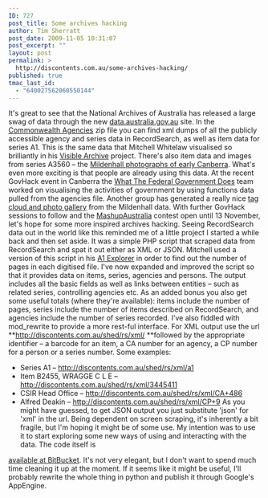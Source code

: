 ```yaml
---
ID: 727
post_title: Some archives hacking
author: Tim Sherratt
post_date: 2009-11-05 10:31:07
post_excerpt: ""
layout: post
permalink: >
  http://discontents.com.au/some-archives-hacking/
published: true
tmac_last_id:
  - "640027562060550144"
---
```

It's great to see that the National Archives of Australia has released a large swag of data through the new [data.australia.gov.au][1] site. In the [Commonwealth Agencies][2] zip file you can find xml dumps of all the publicly accessible agency and series data in RecordSearch, as well as item data for series A1. This is the same data that Mitchell Whitelaw visualised so brilliantly in his [Visible Archive][3] project. There's also item data and images from series A3560 – the [Mildenhall photographs of early Canberra][4]. What's even more exciting is that people are already using this data. At the recent GovHack event in Canberra the [What The Federal Government Does][5] team worked on visualising the activities of government by using functions data pulled from the agencies file. Another group has generated a really nice [tag cloud and photo gallery][6] from the Mildenhall data. With further GovHack sessions to follow and the [MashupAustralia][7] contest open until 13 November, let's hope for some more inspired archives hacking. Seeing RecordSearch data out in the world like this reminded me of a little project I started a while back and then set aside. It was a simple PHP script that scraped data from RecordSearch and spat it out either as XML or JSON. Mitchell used a version of this script in his [A1 Explorer][8] in order to find out the number of pages in each digitised file. I've now expanded and improved the script so that it provides data on items, series, agencies and persons. The output includes all the basic fields as well as links between entities – such as related series, controlling agencies etc. As an added bonus you also get some useful totals (where they're available): items include the number of pages, series include the number of items described on RecordSearch, and agencies include the number of series recorded. I've also fiddled with mod_rewrite to provide a more rest-ful interface. For XML output use the url **http://discontents.com.au/shed/rs/xml/ **followed by the appropriate identifier – a barcode for an item, a CA number for an agency, a CP number for a person or a series number. Some examples: 
*   Series A1 – <http://discontents.com.au/shed/rs/xml/a1>
*   Item B2455, WRAGGE C L E – <http://discontents.com.au/shed/rs/xml/3445411>
*   CSIR Head Office – <http://discontents.com.au/shed/rs/xml/CA+486>
*   Alfred Deakin – <http://discontents.com.au/shed/rs/xml/CP+9> As you might have guessed, to get JSON output you just substitute 'json' for 'xml' in the url. Being dependent on screen scraping, it's inherently a bit fragile, but I'm hoping it might be of some use. My intention was to use it to start exploring some new ways of using and interacting with the data. The code itself is 

[available at BitBucket][9]. It's not very elegant, but I don't want to spend much time cleaning it up at the moment. If it seems like it might be useful, I'll probably rewrite the whole thing in python and publish it through Google's AppEngine.

 [1]: http://data.australia.gov.au/
 [2]: http://data.australia.gov.au/84
 [3]: http://visiblearchive.blogspot.com/
 [4]: http://data.australia.gov.au/77
 [5]: http://catherinestyles.com/2009/11/02/wtfgd-first-steps/
 [6]: http://mildenhall.creativepossums.net/
 [7]: http://mashupaustralia.org/
 [8]: http://visiblearchive.blogspot.com/2009/08/exploring-a1-items-to-documents.html
 [9]: http://bitbucket.org/wragge/rswrapper/